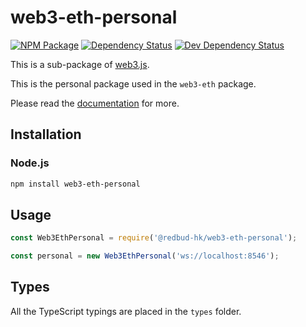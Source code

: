 # web3-eth-personal

[![NPM Package][npm-image]][npm-url] [![Dependency Status][deps-image]][deps-url] [![Dev Dependency Status][deps-dev-image]][deps-dev-url]

This is a sub-package of [web3.js][repo].

This is the personal package used in the `web3-eth` package.

Please read the [documentation][docs] for more.

## Installation

### Node.js

```bash
npm install web3-eth-personal
```

## Usage

```js
const Web3EthPersonal = require('@redbud-hk/web3-eth-personal');

const personal = new Web3EthPersonal('ws://localhost:8546');
```

## Types

All the TypeScript typings are placed in the `types` folder.

[docs]: http://web3js.readthedocs.io/en/1.0/
[repo]: https://github.com/redbud-hk/web3.js
[npm-image]: https://img.shields.io/npm/v/web3-eth-personal.svg
[npm-url]: https://npmjs.org/package/web3-eth-personal
[deps-image]: https://david-dm.org/redbud-hk/web3.js/1.x/status.svg?path=packages/web3-eth-personal
[deps-url]: https://david-dm.org/redbud-hk/web3.js/1.x?path=packages/web3-eth-personal
[deps-dev-image]: https://david-dm.org/redbud-hk/web3.js/1.x/dev-status.svg?path=packages/web3-eth-personal
[deps-dev-url]: https://david-dm.org/redbud-hk/web3.js/1.x?type=dev&path=packages/web3-eth-personal
